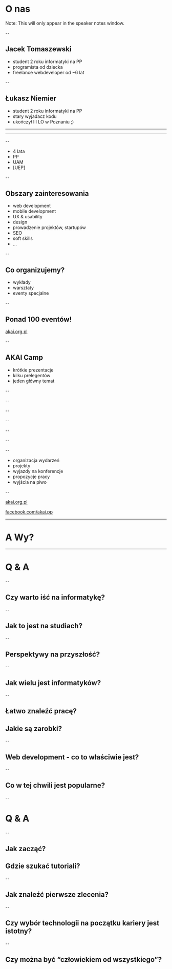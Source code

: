 O nas
====

Note: This will only appear in the speaker notes window.

--

Jacek Tomaszewski
---------------

* student 2 roku informatyki na PP <!-- .element: class="fragment" -->
* programista od dziecka <!-- .element: class="fragment" -->
* freelance webdeveloper od ~6 lat <!-- .element: class="fragment" -->

--

Łukasz Niemier
---------------
* student 2 roku informatyki na PP <!-- .element: class="fragment" -->
* stary wyjadacz kodu <!-- .element: class="fragment" -->
* ukończył III LO w Poznaniu ;) <!-- .element: class="fragment" -->
---

<!-- .slide: data-background="presentation/PP.png" data-background-size="500px"  -->

---

<!-- .slide: data-background="presentation/logo.png" data-background-size="500px"  -->

--

* 4 lata
* PP
* UAM
* [UEP]

--

Obszary zainteresowania
---------------
* web development
* mobile development <!-- .element: class="fragment" -->
* UX & usability <!-- .element: class="fragment" -->
* design <!-- .element: class="fragment" -->
* prowadzenie projektów, startupów <!-- .element: class="fragment" -->
* SEO <!-- .element: class="fragment" -->
* soft skills <!-- .element: class="fragment" -->
* ... <!-- .element: class="fragment" -->

--

Co organizujemy?
-------
* wykłady
* warsztaty
* eventy specjalne

--

Ponad 100 eventów!
--------------
[akai.org.pl](http://akai.org.pl)

--

AKAI Camp
-----------
* krótkie prezentacje <!-- .element: class="fragment" -->
* kilku prelegentów <!-- .element: class="fragment" -->
* jeden główny temat <!-- .element: class="fragment" -->

--

<!-- .slide: data-background="presentation/poster.png" data-background-size="500px"  -->

--

<!-- .slide: data-background="presentation/wyk.jpg" -->

--

<!-- .slide: data-background="presentation/wyk2.jpg" -->

--

<!-- .slide: data-background="presentation/war.jpg" -->

--

<!-- .slide: data-background="presentation/io.jpg" -->

--

<!-- .slide: data-background="presentation/io2.jpg" -->

--

- organizacja wydarzeń
- projekty
- wyjazdy na konferencje
- propozycje pracy
- wyjścia na piwo

--

[akai.org.pl](http://akai.org.pl)

[facebook.com/akai.pp](http://facebook.com/akai.pp)

---

A Wy?
====

---

Q & A
====

--

Czy warto iść na informatykę?
-----

--

Jak to jest na studiach?
---------

--

Perspektywy na przyszłość?
-----

--

Jak wielu jest informatyków?
-----

--

Łatwo znaleźć pracę?
-----

Jakie są zarobki?
-----

--

Web development - co to właściwie jest?
-----

--

Co w tej chwili jest popularne?
-----

--

Q & A
====

--

Jak zacząć?
----

Gdzie szukać tutoriali?
----

--

Jak znaleźć pierwsze zlecenia?
----

--

Czy wybór technologii na początku kariery jest istotny?
---------

--

Czy można być “człowiekiem od wszystkiego”?
-------
